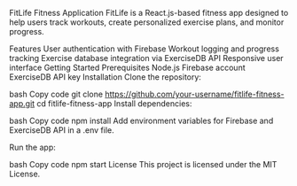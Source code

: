 FitLife Fitness Application
FitLife is a React.js-based fitness app designed to help users track workouts, create personalized exercise plans, and monitor progress.

Features
User authentication with Firebase
Workout logging and progress tracking
Exercise database integration via ExerciseDB API
Responsive user interface
Getting Started
Prerequisites
Node.js
Firebase account
ExerciseDB API key
Installation
Clone the repository:

bash
Copy code
git clone https://github.com/your-username/fitlife-fitness-app.git
cd fitlife-fitness-app
Install dependencies:

bash
Copy code
npm install
Add environment variables for Firebase and ExerciseDB API in a .env file.

Run the app:

bash
Copy code
npm start
License
This project is licensed under the MIT License.